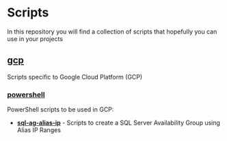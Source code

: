 # Scripts
In this repository you will find a collection of scripts that hopefully you can use in your projects

## [gcp](./gcp)
Scripts specific to Google Cloud Platform (GCP)

### [powershell](./gcp/powershell)
PowerShell scripts to be used in GCP:
* **[sql-ag-alias-ip](./gcp/powershell/sql-ag-alias-ip)** - Scripts to create a SQL Server Availability Group using Alias IP Ranges
